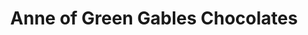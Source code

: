 ---
title: "Anne of Green Gables Chocolates"
url: /charlottetown/anne-of-green-gables-chocolates/
shop: Süßwaren
---